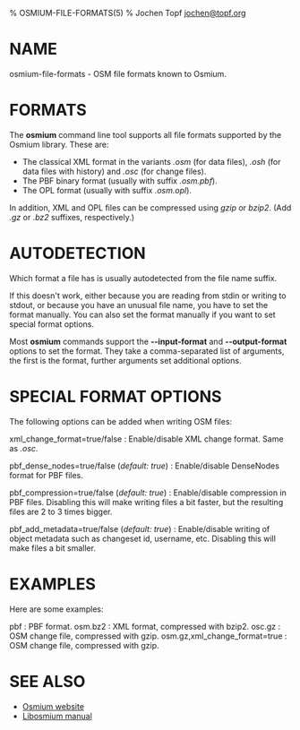 % OSMIUM-FILE-FORMATS(5)
% Jochen Topf <jochen@topf.org>

# NAME

osmium-file-formats - OSM file formats known to Osmium.

# FORMATS

The **osmium** command line tool supports all file formats supported by the
Osmium library. These are:

* The classical XML format in the variants *.osm* (for data files),
  *.osh* (for data files with history) and *.osc* (for change files).
* The PBF binary format (usually with suffix *.osm.pbf*).
* The OPL format (usually with suffix *.osm.opl*).

In addition, XML and OPL files can be compressed using *gzip* or *bzip2*.
(Add *.gz* or *.bz2* suffixes, respectively.)

# AUTODETECTION

Which format a file has is usually autodetected from the file name suffix.

If this doesn't work, either because you are reading from stdin or writing to
stdout, or because you have an unusual file name, you have to set the format
manually. You can also set the format manually if you want to set special
format options.

Most **osmium** commands support the **--input-format** and **--output-format**
options to set the format. They take a comma-separated list of arguments, the
first is the format, further arguments set additional options.

# SPECIAL FORMAT OPTIONS

The following options can be added when writing OSM files:

xml_change_format=true/false
:   Enable/disable XML change format. Same as *.osc*.

pbf_dense_nodes=true/false (*default: true*)
:   Enable/disable DenseNodes format for PBF files. 

pbf_compression=true/false (*default: true*)
:   Enable/disable compression in PBF files. Disabling this will make writing
    files a bit faster, but the resulting files are 2 to 3 times bigger.

pbf_add_metadata=true/false (*default: true*)
:   Enable/disable writing of object metadata such as changeset id, username,
    etc. Disabling this will make files a bit smaller.

# EXAMPLES

Here are some examples:

pbf
:   PBF format.
osm.bz2
:   XML format, compressed with bzip2.
osc.gz
:   OSM change file, compressed with gzip.
osm.gz,xml_change_format=true
:   OSM change file, compressed with gzip.


# SEE ALSO

* [Osmium website](http://osmcode.org/osmium)
* [Libosmium manual](http://osmcode.org/libosmium/manual/libosmium-manual.html)

